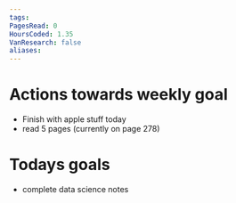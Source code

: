 ```yaml
---
tags: 
PagesRead: 0
HoursCoded: 1.35
VanResearch: false
aliases:
---
```

# Actions towards weekly goal
- Finish with apple stuff today
- read 5 pages (currently on page 278)
# Todays goals
- complete data science notes